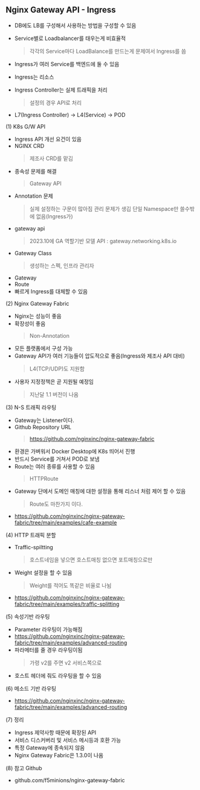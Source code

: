 ## Nginx Gateway API - Ingress

* DB에도 LB를 구성해서 사용하는 방법을 구성할 수 있음
* Service별로 Loadbalancer를 태우는게 비효율적
  > 각각의 Service마다 LoadBalance를 만드는게 문제여서 Ingress를 씀
* Ingress가 여러 Service를 백엔드에 둘 수 있음

* Ingress는 리소스
* Ingress Controller는 실제 트래픽을 처리
  > 설정의 경우 API로 처리

* L7(Ingress Controller) -> L4(Service) -> POD

(1) K8s G/W API
* Ingress API 개선 요건이 있음
* NGINX CRD
  > 제조사 CRD를 맡김
* 종속성 문제를 해결
  > Gateway API
* Annotation 문제
  > 실제 설정하는 구문이 많아짐
  > 관리 문제가 생김
  > 단일 Namespace만 쓸수밖에 없음(Ingress가)
* gateway api
  > 2023.10에 GA
  > 역할기반 모델
  > API : gateway.networking.k8s.io
* Gateway Class
  > 생성하는 스펙, 인프라 관리자
* Gateway
* Route
* 빠르게 Ingress를 대체할 수 있음

(2) Nginx Gateway Fabric
* Nginx는 성능이 좋음
* 확장성이 좋음
  > Non-Annotation
* 모든 플랫폼에서 구성 가능
* Gateway API가 여러 기능들이 압도적으로 좋음(Ingress와 제조사 API 대비)
  > L4(TCP/UDP)도 지원함
* 사용자 지정정책은 곧 지원될 예정임
  > 지난달 1.1 버전이 나옴

(3) N-S 트래픽 라우팅
* Gateway는 Listener이다.
* Github Repository URL
  > https://github.com/nginxinc/nginx-gateway-fabric
* 환경은 가벼워서 Docker Desktop에 K8s 띄어서 진행
* 반드시 Service를 거쳐서 POD로 보냄
* Route는 여러 종류를 사용할 수 있음
  > HTTPRoute
* Gateway 단에서 도메인 매칭에 대한 설정을 통해 리스너 처럼 제어 할 수 있음
  > Route도 마찬가지 이다.
* https://github.com/nginxinc/nginx-gateway-fabric/tree/main/examples/cafe-example

(4) HTTP 트래픽 분할
* Traffic-spiltting
  > 호스트네임을 넣으면 호스트매칭
  > 없으면 포트매칭으로만
* Weight 설정을 할 수 있음
  > Weight를 적어도 똑같은 비율로 나뉨
* https://github.com/nginxinc/nginx-gateway-fabric/tree/main/examples/traffic-splitting

(5) 속성기반 라우팅
* Parameter 라우팅이 가능해짐
* https://github.com/nginxinc/nginx-gateway-fabric/tree/main/examples/advanced-routing
* 파라메터를 줄 경우 라우팅이됨
  > 가령 v2를 주면 v2 서비스쪽으로
* 호스트 헤더에 줘도 라우팅을 할 수 있음

(6) 메소드 기반 라우팅
* https://github.com/nginxinc/nginx-gateway-fabric/tree/main/examples/advanced-routing

(7) 정리
* Ingress 제약사항 때문에 확장된 API
* 서비스 디스커버리 및 서비스 메시등과 호환 가능
* 특정 Gateway에 종속되지 않음
* Nginx Gateway Fabric은 1.3.0이 나옴

(8) 참고 Github
* github.com/f5minions/nginx-gateway-fabric





  
